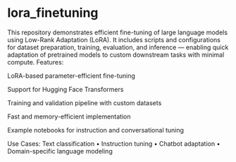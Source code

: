 # lora_finetuning
This repository demonstrates efficient fine-tuning of large language models using Low-Rank Adaptation (LoRA). It includes scripts and configurations for dataset preparation, training, evaluation, and inference — enabling quick adaptation of pretrained models to custom downstream tasks with minimal compute.
Features:

 LoRA-based parameter-efficient fine-tuning

 Support for Hugging Face Transformers

 Training and validation pipeline with custom datasets

 Fast and memory-efficient implementation

 Example notebooks for instruction and conversational tuning

Use Cases:
Text classification • Instruction tuning • Chatbot adaptation • Domain-specific language modeling
